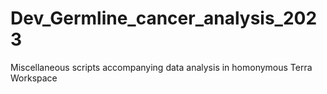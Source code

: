 # Dev_Germline_cancer_analysis_2023
Miscellaneous scripts accompanying data analysis in homonymous Terra Workspace
